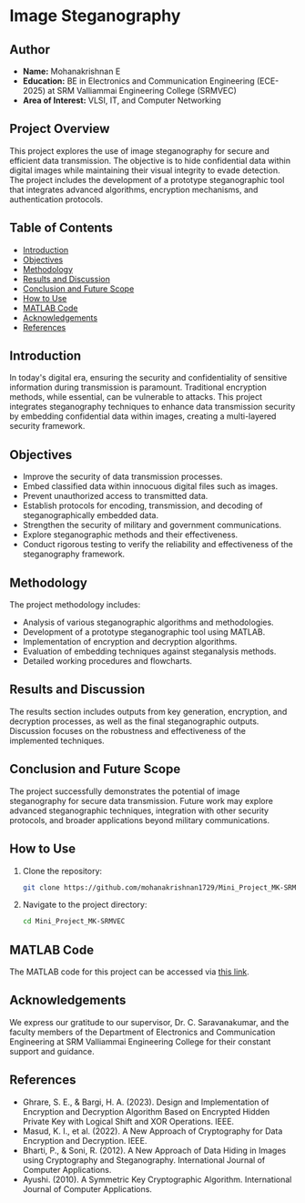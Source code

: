 # Image Steganography

## Author
- **Name:** Mohanakrishnan E
- **Education:** BE in Electronics and Communication Engineering (ECE-2025) at SRM Valliammai Engineering College (SRMVEC)
- **Area of Interest:** VLSI, IT, and Computer Networking

## Project Overview
This project explores the use of image steganography for secure and efficient data transmission. The objective is to hide confidential data within digital images while maintaining their visual integrity to evade detection. The project includes the development of a prototype steganographic tool that integrates advanced algorithms, encryption mechanisms, and authentication protocols.

## Table of Contents
- [Introduction](#introduction)
- [Objectives](#objectives)
- [Methodology](#methodology)
- [Results and Discussion](#results-and-discussion)
- [Conclusion and Future Scope](#conclusion-and-future-scope)
- [How to Use](#how-to-use)
- [MATLAB Code](#matlab-code)
- [Acknowledgements](#acknowledgements)
- [References](#references)

## Introduction
In today's digital era, ensuring the security and confidentiality of sensitive information during transmission is paramount. Traditional encryption methods, while essential, can be vulnerable to attacks. This project integrates steganography techniques to enhance data transmission security by embedding confidential data within images, creating a multi-layered security framework.

## Objectives
- Improve the security of data transmission processes.
- Embed classified data within innocuous digital files such as images.
- Prevent unauthorized access to transmitted data.
- Establish protocols for encoding, transmission, and decoding of steganographically embedded data.
- Strengthen the security of military and government communications.
- Explore steganographic methods and their effectiveness.
- Conduct rigorous testing to verify the reliability and effectiveness of the steganography framework.

## Methodology
The project methodology includes:
- Analysis of various steganographic algorithms and methodologies.
- Development of a prototype steganographic tool using MATLAB.
- Implementation of encryption and decryption algorithms.
- Evaluation of embedding techniques against steganalysis methods.
- Detailed working procedures and flowcharts.

## Results and Discussion
The results section includes outputs from key generation, encryption, and decryption processes, as well as the final steganographic outputs. Discussion focuses on the robustness and effectiveness of the implemented techniques.

## Conclusion and Future Scope
The project successfully demonstrates the potential of image steganography for secure data transmission. Future work may explore advanced steganographic techniques, integration with other security protocols, and broader applications beyond military communications.

## How to Use
1. Clone the repository:
    ```bash
    git clone https://github.com/mohanakrishnan1729/Mini_Project_MK-SRMVEC.git
    ```
2. Navigate to the project directory:
    ```bash
    cd Mini_Project_MK-SRMVEC
    ```

## MATLAB Code
The MATLAB code for this project can be accessed via [this link](https://drive.google.com/drive/folders/15bMx--9cSL5f5yTltT7QOg49fLM-J5U-?usp=sharing).

## Acknowledgements
We express our gratitude to our supervisor, Dr. C. Saravanakumar, and the faculty members of the Department of Electronics and Communication Engineering at SRM Valliammai Engineering College for their constant support and guidance.

## References
- Ghrare, S. E., & Bargi, H. A. (2023). Design and Implementation of Encryption and Decryption Algorithm Based on Encrypted Hidden Private Key with Logical Shift and XOR Operations. IEEE.
- Masud, K. I., et al. (2022). A New Approach of Cryptography for Data Encryption and Decryption. IEEE.
- Bharti, P., & Soni, R. (2012). A New Approach of Data Hiding in Images using Cryptography and Steganography. International Journal of Computer Applications.
- Ayushi. (2010). A Symmetric Key Cryptographic Algorithm. International Journal of Computer Applications.
